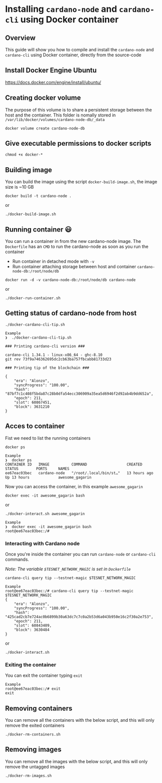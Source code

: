 # Installing `cardano-node` and `cardano-cli` using Docker container
## Overview
This guide will show you how to compile and install the `cardano-node` and `cardano-cli` using Docker container, directly from the source-code

## Install Docker Engine Ubuntu
https://docs.docker.com/engine/install/ubuntu/

## Creating docker volume
The purpose of this volume is to share a persistent storage between the host and the container.
This folder is nomally stored in `/var/lib/docker/volumes/cardano-node-db/_data`
```
docker volume create cardano-node-db
```

## Give executable permissions to docker scripts
```
chmod +x docker-*
```

## Building image
You can build the image using the script `docker-build-image.sh`, the image size is ~10 GB

```
docker build -t cardano-node .
```
or
```
./docker-build-image.sh
```

## Running container :smiley:
You can run a container in from the new cardano-node image.
The `Dockerfile` has an `CMD` to run the cardano-node as soon as you run the container
* Run container in detached mode with `-v`
* Run container attaching storage between host and container `cardano-node-db:/root/node/db`
```
docker run -d -v cardano-node-db:/root/node/db cardano-node
```
or
```
./docker-run-container.sh
```

## Getting status of cardano-node from host
```
./docker-cardano-cli-tip.sh
```
```
Example
❯  ./docker-cardano-cli-tip.sh 

### Printing cardano-cli version ###

cardano-cli 1.34.1 - linux-x86_64 - ghc-8.10
git rev 73f9a746362695dc2cb63ba757fbcabb81733d23

### Printing tip of the blockchain ###

{
    "era": "Alonzo",
    "syncProgress": "100.00",
    "hash": "87bf7c1c408f5bda87c28b0dfa54ecc306909a35ea5d6946f2d92ab4b9dd652a",
    "epoch": 211,
    "slot": 60867451,
    "block": 3631210
}
```
## Acces to container
Fist we need to list the running containers
```
docker ps
```
```
Example
❯  docker ps
CONTAINER ID   IMAGE          COMMAND                  CREATED        STATUS        PORTS     NAMES
ee67eac03bec   cardano-node   "/root/.local/bin/st…"   13 hours ago   Up 13 hours             awesome_gagarin
```

Now you can access the container, in this example `awesome_gagarin`
```
docker exec -it awesome_gagarin bash
```
or 
```
./docker-interact.sh awesome_gagarin
```
```
Example
❯  docker exec -it awesome_gagarin bash
root@ee67eac03bec:/# 
```

### Interacting with Cardano node
Once you're inside the container you can run `cardano-node` or `cardano-cli` commands.

*Note: The variable `$TESNET_NETWORK_MAGIC` is set in `Dockerfile`*
```
cardano-cli query tip --testnet-magic $TESNET_NETWORK_MAGIC
```
```
Example 
root@ee67eac03bec:/# cardano-cli query tip --testnet-magic $TESNET_NETWORK_MAGIC 
{
    "era": "Alonzo",
    "syncProgress": "100.00",
    "hash": "425cad2cb7e724ac0b6899b30a63dc7c7c0a2b53d6a043b950e16c2f30a2e753",
    "epoch": 211,
    "slot": 60843409,
    "block": 3630484
}
```
or
```
./docker-interact.sh
```

### Exiting the container
You can exit the container typing `exit`
```
Example
root@ee67eac03bec:/# exit
exit
```

## Removing containers
You can remove all the containers with the below script, and this will only remove the exited containers
```
./docker-rm-containers.sh
```

## Removing images
You can remove all the images with the below script, and this will only remove the untagged images
```
./docker-rm-images.sh
```

